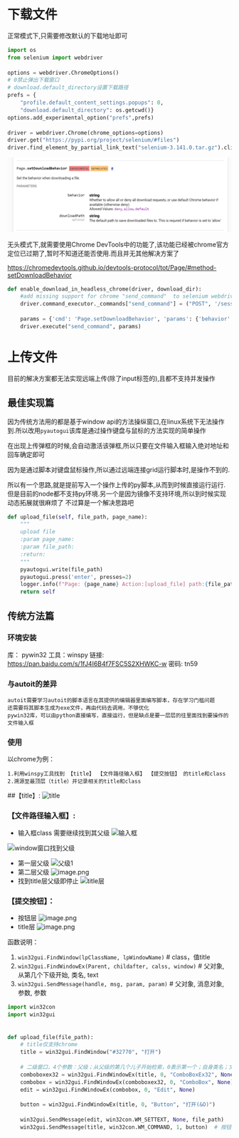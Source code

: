 
# 下载文件
正常模式下,只需要修改默认的下载地址即可
```py
import os
from selenium import webdriver

options = webdriver.ChromeOptions()
# 0禁止弹出下载窗口
# download.default_directory设置下载路径
prefs = {
    "profile.default_content_settings.popups": 0,
    "download.default_directory": os.getcwd()}
options.add_experimental_option("prefs",prefs)

driver = webdriver.Chrome(chrome_options=options)
driver.get("https://pypi.org/project/selenium/#files")
driver.find_element_by_partial_link_text("selenium-3.141.0.tar.gz").click()
```


![](./images/headless_download.png)

无头模式下,就需要使用Chrome DevTools中的功能了,该功能已经被chrome官方定位已过期了,暂时不知道还能否使用.而且并无其他解决方案了

https://chromedevtools.github.io/devtools-protocol/tot/Page/#method-setDownloadBehavior
```py
def enable_download_in_headless_chrome(driver, download_dir):
    #add missing support for chrome "send_command"  to selenium webdriver
    driver.command_executor._commands["send_command"] = ("POST", '/session/$sessionId/chromium/send_command')

    params = {'cmd': 'Page.setDownloadBehavior', 'params': {'behavior': 'allow', 'downloadPath': download_dir}}
    driver.execute("send_command", params)

```

# 上传文件
目前的解决方案都无法实现远端上传(除了input标签的),且都不支持并发操作


## 最佳实现篇
因为传统方法用的都是基于window api的方法操纵窗口,在linux系统下无法操作到.所以改用`pyautogui`该库是通过操作键盘与鼠标的方法实现的简单操作

在出现上传弹框的时候,会自动激活该弹框,所以只要在文件输入框输入绝对地址和回车确定即可

因为是通过脚本对键盘鼠标操作,所以通过远端连接grid运行脚本时,是操作不到的.

所以有一个思路,就是提前写入一个操作上传的py脚本,从而到时候直接运行运行.但是目前的node都不支持py环境.另一个是因为镜像不支持环境,所以到时候实现动态拓展就很麻烦了 不过算是一个解决思路吧

```py
def upload_file(self, file_path, page_name):
    """
    upload file
    :param page_name:
    :param file_path:
    :return:
    """
    pyautogui.write(file_path)
    pyautogui.press('enter', presses=2)
    logger.info(f"Page: {page_name} Action:[upload_file] path:{file_path} Upload successful")
    return self
```

## 传统方法篇

### 环境安装

库： pywin32
工具：winspy
链接: https://pan.baidu.com/s/1fJ4I6B4f7FSC5S2XHWKC-w 密码: tn59
### 与autoit的差异

    autoit需要学习autoit的脚本语言在其提供的编辑器里面编写脚本，存在学习门槛问题
    还需要将其脚本生成为exe文件，再由代码去调用，不够优化
    pywin32库，可以由python直接编写，直接运行，但是缺点是要一层层的往里面找到要操作的文件输入框
    
### 使用

以chrome为例：
    
    1.利用winspy工具找到 【title】 【文件路径输入框】 【提交按钮】 的title和class
    2.溯源至最顶层（title）并记录相关的title和class

##【title】:
![title](https://upload-images.jianshu.io/upload_images/20499241-3f4350105bd173f2.png?imageMogr2/auto-orient/strip%7CimageView2/2/w/1240)

### 【文件路径输入框】:
- 输入框class 需要继续找到其父级
![输入框](https://upload-images.jianshu.io/upload_images/20499241-2f77f1d2e7a74102.png?imageMogr2/auto-orient/strip%7CimageView2/2/w/1240)

![window窗口找到父级](https://upload-images.jianshu.io/upload_images/20499241-d0ffef9d1815f8b2.png?imageMogr2/auto-orient/strip%7CimageView2/2/w/1240)
- 第一层父级
![父级1](https://upload-images.jianshu.io/upload_images/20499241-bdd6ff93dcfa6218.png?imageMogr2/auto-orient/strip%7CimageView2/2/w/1240)
- 第二层父级
![image.png](https://upload-images.jianshu.io/upload_images/20499241-a2ab891c10688e08.png?imageMogr2/auto-orient/strip%7CimageView2/2/w/1240)
- 找到title层父级即停止
![title层](https://upload-images.jianshu.io/upload_images/20499241-de87b23e4891f263.png?imageMogr2/auto-orient/strip%7CimageView2/2/w/1240)

### 【提交按钮】：
- 按钮层
![image.png](https://upload-images.jianshu.io/upload_images/20499241-8aa2e4483c1c5afd.png?imageMogr2/auto-orient/strip%7CimageView2/2/w/1240)
- title层
![image.png](https://upload-images.jianshu.io/upload_images/20499241-2f6e7c2a45136d7c.png?imageMogr2/auto-orient/strip%7CimageView2/2/w/1240)




函数说明：

1. `win32gui.FindWindow(lpClassName, lpWindowName)`   # class，值title
2. `win32gui.FindWindowEx(Parent, childafter, calss, window)`  # 父对象, 从第几个下级开始, 类名, text
3. `win32gui.SendMessage(handle, msg, param, param)`  # 父对象, 消息对象, 参数, 参数

```python
import win32con 
import win32gui


def upload_file(file_path):
    # title仅支持chrome
    title = win32gui.FindWindow("#32770", "打开")

    # 二级窗口，4个参数：父级；从父级的第几个儿子开始检索，0表示第一个；自身类名；文本内容，没有则None
    comboboxex32 = win32gui.FindWindowEx(title, 0, "ComboBoxEx32", None)
    combobox = win32gui.FindWindowEx(comboboxex32, 0, "ComboBox", None)
    edit = win32gui.FindWindowEx(combobox, 0, "Edit", None)

    button = win32gui.FindWindowEx(title, 0, "Button", "打开(&O)")

    win32gui.SendMessage(edit, win32con.WM_SETTEXT, None, file_path)
    win32gui.SendMessage(title, win32con.WM_COMMAND, 1, button)  # 按钮处引用的是title
```